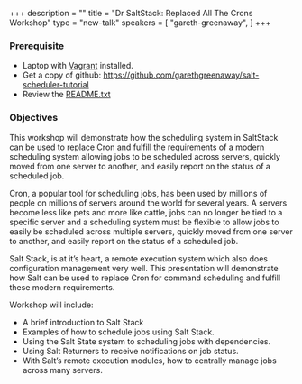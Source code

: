 +++
description = ""
title = "Dr SaltStack: Replaced All The Crons Workshop"
type = "new-talk"
speakers = [
        "gareth-greenaway",
]
+++
### Prerequisite

* Laptop with [Vagrant](https://www.vagrantup.com/) installed.
* Get a copy of github: https://github.com/garethgreenaway/salt-scheduler-tutorial
* Review the [README.txt](https://github.com/garethgreenaway/salt-scheduler-tutorial/blob/master/README.txt)

### Objectives

This workshop will demonstrate how the scheduling system in SaltStack can be used to replace Cron and fulfill the requirements of a modern scheduling system allowing jobs to be scheduled across servers, quickly moved from one server to another, and easily report on the status of a scheduled job.

Cron, a popular tool for scheduling jobs, has been used by millions of people on millions of servers around the world for several years. A servers become less like pets and more like cattle, jobs can no longer be tied to a specific server and a scheduling system must be flexible to allow jobs to easily be scheduled across multiple servers, quickly moved from one server to another, and easily report on the status of a scheduled job.

Salt Stack, is at it’s heart, a remote execution system which also does configuration management very well. This presentation will demonstrate how Salt can be used to replace Cron for command scheduling and fulfill these modern requirements.

Workshop will include:

* A brief introduction to Salt Stack
* Examples of how to schedule jobs using Salt Stack.
* Using the Salt State system to scheduling jobs with dependencies.
* Using Salt Returners to receive notifications on job status.
* With Salt’s remote execution modules, how to centrally manage jobs across many servers.